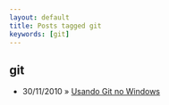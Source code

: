 ```yaml
---
layout: default
title: Posts tagged git
keywords: [git]
---
```

<h2 class="category">git</h2>
<ul class="posts">
<li>
<p>
<span class="date">30/11/2010</span> &raquo;
<a href="/blog/usando-git-no-windows">Usando Git no Windows</a>
</p>
</li>
</ul>
